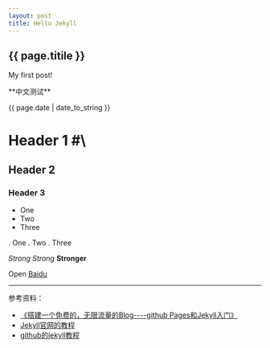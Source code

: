```yaml
---
layout: post
title: Hello Jekyll
---
```

<h2>{{ page.titile }}</h2>
<p>My first post!</p>
<p>**中文测试**</p>
<p>{{ page.date | date_to_string }}</p>

# Header 1 #\\
## Header 2 ##
### Header 3 ###

+ One
+ Two
+ Three

. One
. Two
. Three

_Strong_
*Strong*
**Stronger**

Open [Baidu](http://baidu.com/)

----
参考资料：

+ [《搭建一个免费的，无限流量的Blog----github Pages和Jekyll入门》](http://www.ruanyifeng.com/blog/2012/08/blogging_with_jekyll.html)  
+ [Jekyll官网的教程](http://jekyllrb.com/docs/posts/)  
+ [github的jekyll教程](https://help.github.com/articles/using-jekyll-with-pages) 
